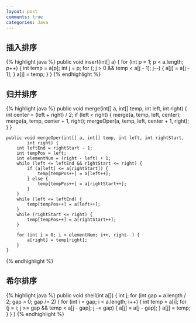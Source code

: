 ```yaml
---
layout: post
comments: true
categories: Java
---
```


## 插入排序

{% highlight java %}
	public void insert(int[] a) {
		for (int p = 1; p < a.length; p++) {
			int temp = a[p];
			int j = p;
			for (; j > 0 && temp < a[j - 1]; j--) {
				a[j] = a[j - 1];
			}
			a[j] = temp;
		}
	}
{% endhighlight %}

## 归并排序

{% highlight java %}
	public void merge(int[] a, int[] temp, int left, int right) {
		int center = (left + right) / 2;
		if (left < right) {
			merge(a, temp, left, center);
			merge(a, temp, center + 1, right);
			mergeOper(a, temp, left, center + 1, right);
		}
	}

	public void mergeOper(int[] a, int[] temp, int left, int rightStart,
			int right) {
		int leftEnd = rightStart - 1;
		int tempPos = left;
		int elementNum = (right - left) + 1;
		while (left <= leftEnd && rightStart <= right) {
			if (a[left] <= a[rightStart]) {
				temp[tempPos++] = a[left++];
			} else {
				temp[tempPos++] = a[rightStart++];
			}
		}
		while (left <= leftEnd) {
			temp[tempPos++] = a[left++];
		}
		while (rightStart <= right) {
			temp[tempPos++] = a[rightStart++];
		}

		for (int i = 0; i < elementNum; i++, right--) {
			a[right] = temp[right];
		}
	}
{% endhighlight %}

## 希尔排序

{% highlight java %}
	public void shell(int a[]) {
		int j;
		for (int gap = a.length / 2; gap > 0; gap /= 2) {
			for (int i = gap; i < a.length; i++) {
				int temp = a[i];
				for (j = i; j >= gap && temp < a[j - gap]; j -= gap) {
					a[j] = a[j - gap];
				}
				a[j] = temp;
			}
		}
	}
{% endhighlight %}